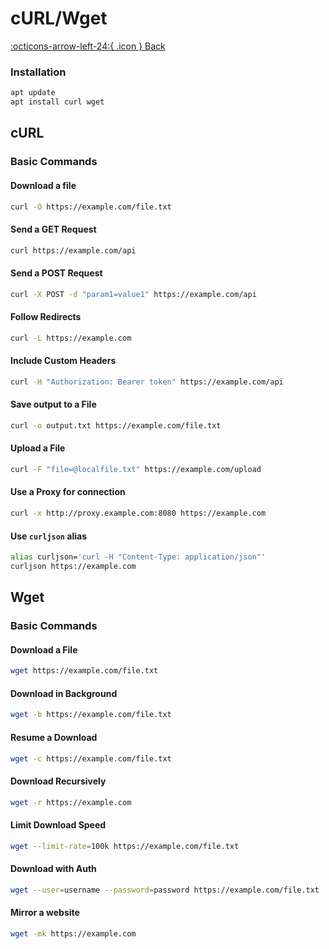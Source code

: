 # cURL/Wget

 [:octicons-arrow-left-24:{ .icon } Back](index.md)

### Installation

````bash
apt update
apt install curl wget
````

## cURL

### Basic Commands

#### Download a file

````bash
curl -O https://example.com/file.txt
````

#### Send a GET Request

````bash
curl https://example.com/api
````

#### Send a POST Request

````bash
curl -X POST -d "param1=value1" https://example.com/api
````

#### Follow Redirects

````bash
curl -L https://example.com
````

#### Include Custom Headers

````bash
curl -H "Authorization: Bearer token" https://example.com/api
````

#### Save output to a File

````bash
curl -o output.txt https://example.com/file.txt
````

#### Upload a File

```bash
curl -F "file=@localfile.txt" https://example.com/upload
```

#### Use a Proxy for connection

````bash
curl -x http://proxy.example.com:8080 https://example.com
````

#### Use `curljson` alias

````bash
alias curljson='curl -H "Content-Type: application/json"'
curljson https://example.com
````

## Wget

### Basic Commands

#### Download a File

````bash
wget https://example.com/file.txt
````

#### Download in Background

````bash
wget -b https://example.com/file.txt
````

#### Resume a Download

````bash
wget -c https://example.com/file.txt 
````

#### Download Recursively

````bash
wget -r https://example.com
````

#### Limit Download Speed

````bash
wget --limit-rate=100k https://example.com/file.txt
````

#### Download with Auth

````bash
wget --user=username --password=password https://example.com/file.txt
````

#### Mirror a website

````bash
wget -mk https://example.com
````

